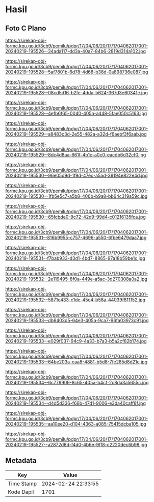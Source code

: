 # Hasil

## Foto C Plano

https://sirekap-obj-formc.kpu.go.id/3cb9/pemilu/pdpr/17/04/06/20/17/1704062017001-20240219-195526--34ada117-dd3a-40a7-84b6-2819d314a102.jpg

https://sirekap-obj-formc.kpu.go.id/3cb9/pemilu/pdpr/17/04/06/20/17/1704062017001-20240219-195528--5af7801b-6d78-4d68-b38d-0a898736e087.jpg

https://sirekap-obj-formc.kpu.go.id/3cb9/pemilu/pdpr/17/04/06/20/17/1704062017001-20240219-195528--08cd5d16-b2fe-4dda-b624-367d3e60341e.jpg

https://sirekap-obj-formc.kpu.go.id/3cb9/pemilu/pdpr/17/04/06/20/17/1704062017001-20240219-195528--4efb6f65-0040-405a-ad48-5fae050c5163.jpg

https://sirekap-obj-formc.kpu.go.id/3cb9/pemilu/pdpr/17/04/06/20/17/1704062017001-20240219-195529--a8483c3d-2e55-482a-a32d-f6aebf3f6aab.jpg

https://sirekap-obj-formc.kpu.go.id/3cb9/pemilu/pdpr/17/04/06/20/17/1704062017001-20240219-195529--8dc4d8aa-661f-4b1c-a0c0-eacdb6d32cf0.jpg

https://sirekap-obj-formc.kpu.go.id/3cb9/pemilu/pdpr/17/04/06/20/17/1704062017001-20240219-195530--96e05d9d-1f9d-47ec-a5ad-39194e822e4d.jpg

https://sirekap-obj-formc.kpu.go.id/3cb9/pemilu/pdpr/17/04/06/20/17/1704062017001-20240219-195530--1fb5e5c7-a5b8-406b-b9a8-bb64c319a59c.jpg

https://sirekap-obj-formc.kpu.go.id/3cb9/pemilu/pdpr/17/04/06/20/17/1704062017001-20240219-195530--65fcbde0-9c72-42d9-99d4-c01216135fca.jpg

https://sirekap-obj-formc.kpu.go.id/3cb9/pemilu/pdpr/17/04/06/20/17/1704062017001-20240219-195531--816b9955-c757-4696-a550-6fbe6479daa7.jpg

https://sirekap-obj-formc.kpu.go.id/3cb9/pemilu/pdpr/17/04/06/20/17/1704062017001-20240219-195531--f7bab933-d3d1-4bd7-8865-97a18b59be1c.jpg

https://sirekap-obj-formc.kpu.go.id/3cb9/pemilu/pdpr/17/04/06/20/17/1704062017001-20240219-195532--2e119495-8f0a-449e-a5ac-3d270308a0a2.jpg

https://sirekap-obj-formc.kpu.go.id/3cb9/pemilu/pdpr/17/04/06/20/17/1704062017001-20240219-195532--5871c433-c1de-45c4-b58a-44039f811152.jpg

https://sirekap-obj-formc.kpu.go.id/3cb9/pemilu/pdpr/17/04/06/20/17/1704062017001-20240219-195533--db6403d5-64e3-405a-9ca7-96fa03973c91.jpg

https://sirekap-obj-formc.kpu.go.id/3cb9/pemilu/pdpr/17/04/06/20/17/1704062017001-20240219-195533--e029f037-94c9-4a33-b7a3-b5a2cf82b174.jpg

https://sirekap-obj-formc.kpu.go.id/3cb9/pemilu/pdpr/17/04/06/20/17/1704062017001-20240219-195533--64be203a-caa8-4881-b5d8-7fe285d8d21c.jpg

https://sirekap-obj-formc.kpu.go.id/3cb9/pemilu/pdpr/17/04/06/20/17/1704062017001-20240219-195534--6c779909-8c65-405a-b4cf-2c8da3a5655c.jpg

https://sirekap-obj-formc.kpu.go.id/3cb9/pemilu/pdpr/17/04/06/20/17/1704062017001-20240219-195534--d4d5d336-f66b-47d1-9006-e3da40caff8f.jpg

https://sirekap-obj-formc.kpu.go.id/3cb9/pemilu/pdpr/17/04/06/20/17/1704062017001-20240219-195535--aa10ee20-d104-4363-a085-75415dcba105.jpg

https://sirekap-obj-formc.kpu.go.id/3cb9/pemilu/pdpr/17/04/06/20/17/1704062017001-20240219-195527--a2872d8d-f4d0-4b6e-9ff8-c2220dec6b98.jpg


## Metadata

| Key        | Value               |
| ---------- | ------------------- |
| Time Stamp | 2024-02-24 22:33:55 |
| Kode Dapil | 1701                |



